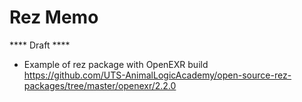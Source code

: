 # Rez Memo

**** Draft ****

- Example of rez package with OpenEXR build  
  https://github.com/UTS-AnimalLogicAcademy/open-source-rez-packages/tree/master/openexr/2.2.0
